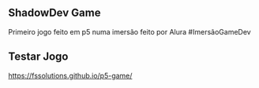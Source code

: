 ## ShadowDev Game
Primeiro jogo feito em p5 numa imersão feito por Alura #ImersãoGameDev

## Testar Jogo
https://fssolutions.github.io/p5-game/